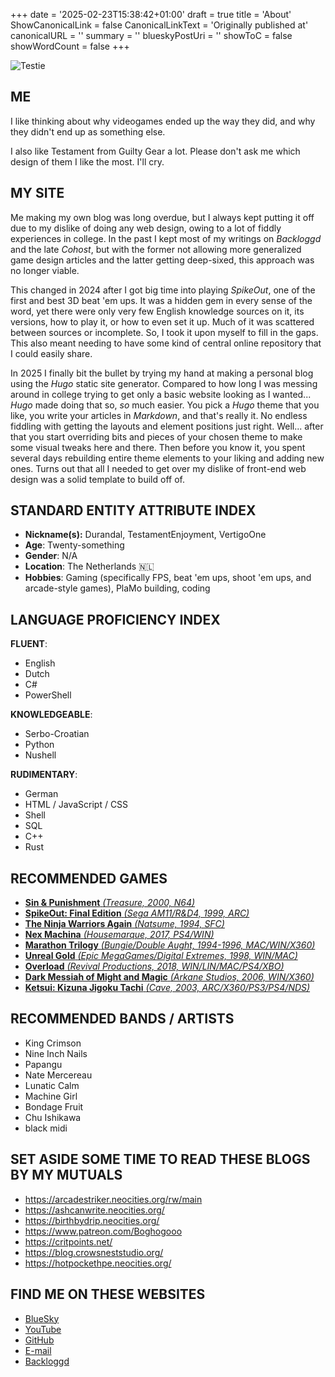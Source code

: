 +++
date = '2025-02-23T15:38:42+01:00'
draft = true
title = 'About'
ShowCanonicalLink = false
CanonicalLinkText = 'Originally published at'
canonicalURL = ''
summary = ''
blueskyPostUri = ''
showToC = false
showWordCount = false
+++

![Testie](./full-intro.avif)

## ME

I like thinking about why videogames ended up the way they did, and why they didn't end up as something else.

I also like Testament from Guilty Gear a lot. Please don't ask me which design of them I like the most. I'll cry.

## MY SITE

Me making my own blog was long overdue, but I always kept putting it off due to my dislike of doing any web design, owing to a lot of fiddly experiences in college.
In the past I kept most of my writings on *Backloggd* and the late *Cohost*, but with the former not allowing more generalized game design articles and the latter getting deep-sixed, this approach was no longer viable.

This changed in 2024 after I got big time into playing *SpikeOut*, one of the first and best 3D beat 'em ups. It was a hidden gem in every sense of the word, yet there were only very few English knowledge sources on it, its versions, how to play it, or how to even set it up. Much of it was scattered between sources or incomplete. So, I took it upon myself to fill in the gaps. This also meant needing to have some kind of central online repository that I could easily share.

In 2025 I finally bit the bullet by trying my hand at making a personal blog using the *Hugo* static site generator. Compared to how long I was messing around in college trying to get only a basic website looking as I wanted... *Hugo* made doing that so, *so* much easier. You pick a *Hugo* theme that you like, you write your articles in *Markdown*, and that's really it. No endless fiddling with getting the layouts and element positions just right. Well... after that you start overriding bits and pieces of your chosen theme to make some visual tweaks here and there. Then before you know it, you spent several days rebuilding entire theme elements to your liking and adding new ones. Turns out that all I needed to get over my dislike of front-end web design was a solid template to build off of.

## STANDARD ENTITY ATTRIBUTE INDEX

- **Nickname(s):** Durandal, TestamentEnjoyment, VertigoOne
- **Age**: Twenty-something
- **Gender**: N/A
- **Location**: The Netherlands 🇳🇱
- **Hobbies**: Gaming (specifically FPS, beat 'em ups, shoot 'em ups, and arcade-style games), PlaMo building, coding

## LANGUAGE PROFICIENCY INDEX

**FLUENT**:

- English
- Dutch
- C#
- PowerShell

**KNOWLEDGEABLE**:

- Serbo-Croatian
- Python
- Nushell

**RUDIMENTARY**:

- German
- HTML / JavaScript / CSS
- Shell
- SQL
- C++
- Rust

## RECOMMENDED GAMES

- [**Sin & Punishment** *(Treasure, 2000, N64)*](https://en.wikipedia.org/wiki/Sin_and_Punishment)
- [**SpikeOut: Final Edition** *(Sega AM11/R&D4, 1999, ARC)*](https://en.wikipedia.org/wiki/SpikeOut)
- [**The Ninja Warriors Again** *(Natsume, 1994, SFC)*](https://en.wikipedia.org/wiki/The_Ninja_Warriors_(1994_video_game))
- [**Nex Machina** *(Housemarque, 2017, PS4/WIN)*](https://en.wikipedia.org/wiki/Nex_Machina)
- [**Marathon Trilogy** *(Bungie/Double Aught, 1994-1996, MAC/WIN/X360)*](https://en.wikipedia.org/wiki/Marathon_Trilogy)
- [**Unreal Gold** *(Epic MegaGames/Digital Extremes, 1998, WIN/MAC)*](https://en.wikipedia.org/wiki/Unreal_(1998_video_game))
- [**Overload** *(Revival Productions, 2018, WIN/LIN/MAC/PS4/XBO)*](https://en.wikipedia.org/wiki/Overload_(video_game))
- [**Dark Messiah of Might and Magic** *(Arkane Studios, 2006, WIN/X360)*](https://en.wikipedia.org/wiki/Dark_Messiah_of_Might_and_Magic)
- [**Ketsui: Kizuna Jigoku Tachi** *(Cave, 2003, ARC/X360/PS3/PS4/NDS)*](https://en.wikipedia.org/wiki/Ketsui:_Kizuna_Jigoku_Tachi)

## RECOMMENDED BANDS / ARTISTS

- King Crimson
- Nine Inch Nails
- Papangu
- Nate Mercereau
- Lunatic Calm
- Machine Girl
- Bondage Fruit
- Chu Ishikawa
- black midi

## SET ASIDE SOME TIME TO READ THESE BLOGS BY MY MUTUALS

- <https://arcadestriker.neocities.org/rw/main>
- <https://ashcanwrite.neocities.org/>
- <https://birthbydrip.neocities.org/>
- <https://www.patreon.com/Boghogooo>
- <https://critpoints.net/>
- <https://blog.crowsneststudio.org/>
- <https://hotpockethpe.neocities.org/>

## FIND ME ON THESE WEBSITES

- [BlueSky](https://bsky.app/profile/did:plc:b7wncmt7q7rqwzu5enl5gsya)
- [YouTube](https://www.youtube.com/channel/UCM-CbDBbifpsFNecbBhW4PA)
- [GitHub](https://github.com/GriekseEi)
- [E-mail](mailto:testamentenjoyment@gmail.com)
- [Backloggd](https://www.backloggd.com/u/Durandal/)
